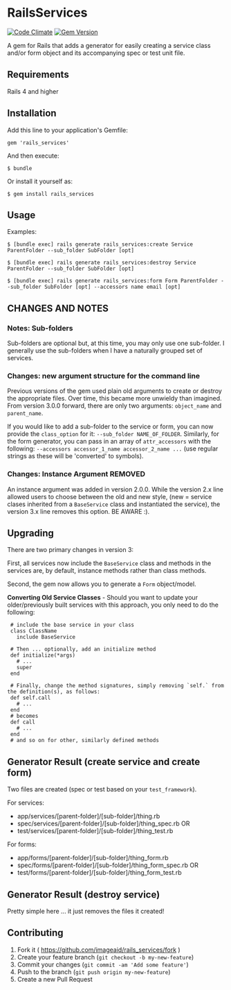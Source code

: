 # RailsServices

[![Code Climate](https://codeclimate.com/github/imageaid/rails_service_generator.png)](https://codeclimate.com/github/imageaid/rails_service_generator) 
[![Gem Version](https://badge.fury.io/rb/rails_services.svg)](http://badge.fury.io/rb/rails_services)  

A gem for Rails that adds a generator for easily creating a service class and/or form object and its accompanying spec or test unit file.

## Requirements 

Rails 4 and higher

## Installation

Add this line to your application's Gemfile:

    gem 'rails_services'

And then execute:

    $ bundle

Or install it yourself as:

    $ gem install rails_services

## Usage

Examples: 

    $ [bundle exec] rails generate rails_services:create Service ParentFolder --sub_folder SubFolder [opt]
    
    $ [bundle exec] rails generate rails_services:destroy Service ParentFolder --sub_folder SubFolder [opt]
    
    $ [bundle exec] rails generate rails_services:form Form ParentFolder --sub_folder SubFolder [opt] --accessors name email [opt]

## CHANGES AND NOTES    
### Notes: Sub-folders
Sub-folders are optional but, at this time, you may only use one sub-folder. I generally use the sub-folders when I have a naturally grouped set of services.

### Changes: new argument structure for the command line
Previous versions of the gem used plain old arguments to create or destroy the appropriate files. Over time, this became
more unwieldy than imagined. From version 3.0.0 forward, there are only two arguments: `object_name` and `parent_name`. 

If you would like to add a sub-folder to the service or form, you can now provide the `class_option` for it: 
`--sub_folder NAME_OF_FOLDER`. Similarly, for the form generator, you can pass in an array of `attr_accessors` with 
the following: `--accessors accessor_1_name accessor_2_name ...` (use regular strings as these will be 'converted' to symbols). 

### Changes: Instance Argument REMOVED
An instance argument was added in version 2.0.0. While the version 2.x line allowed users to choose between the old and new style, 
(new = service clases inherited from a `BaseService` class and instantiated the service), the version 3.x line removes this option. BE AWARE :). 

## Upgrading
There are two primary changes in version 3: 

First, all services now include the `BaseService` class and methods in the services are, 
by default, instance methods rather than class methods. 

Second, the gem now allows you to generate a `Form` object/model.  

**Converting Old Service Classes** - Should you want to update your older/previously built services with this approach, 
you only need to do the following:

     # include the base service in your class
     class ClassName
       include BaseService

     # Then ... optionally, add an initialize method 
     def initialize(*args)
       # ... 
       super
     end
     
     # Finally, change the method signatures, simply removing `self.` from the definition(s), as follows: 
     def self.call
       # ...
     end
     # becomes
     def call
       # ...
     end
     # and so on for other, similarly defined methods

## Generator Result (create service and create form)

Two files are created (spec or test based on your `test_framework`).

For services: 

+ app/services/[parent-folder]/[sub-folder]/thing.rb
+ spec/services/[parent-folder]/[sub-folder]/thing_spec.rb OR
+ test/services/[parent-folder]/[sub-folder]/thing_test.rb

For forms: 

+ app/forms/[parent-folder]/[sub-folder]/thing_form.rb
+ spec/forms/[parent-folder]/[sub-folder]/thing_form_spec.rb OR
+ test/forms/[parent-folder]/[sub-folder]/thing_form_test.rb

## Generator Result (destroy service)

Pretty simple here ... it just removes the files it created!

## Contributing

1. Fork it ( https://github.com/imageaid/rails_services/fork )
2. Create your feature branch (`git checkout -b my-new-feature`)
3. Commit your changes (`git commit -am 'Add some feature'`)
4. Push to the branch (`git push origin my-new-feature`)
5. Create a new Pull Request
